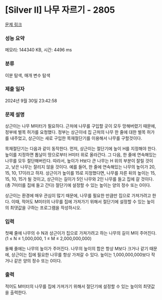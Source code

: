 # [Silver II] 나무 자르기 - 2805 

[문제 링크](https://www.acmicpc.net/problem/2805) 

### 성능 요약

메모리: 144340 KB, 시간: 4496 ms

### 분류

이분 탐색, 매개 변수 탐색

### 제출 일자

2024년 9월 30일 23:42:58

### 문제 설명

<p>상근이는 나무 M미터가 필요하다. 근처에 나무를 구입할 곳이 모두 망해버렸기 때문에, 정부에 벌목 허가를 요청했다. 정부는 상근이네 집 근처의 나무 한 줄에 대한 벌목 허가를 내주었고, 상근이는 새로 구입한 목재절단기를 이용해서 나무를 구할것이다.</p>

<p>목재절단기는 다음과 같이 동작한다. 먼저, 상근이는 절단기에 높이 H를 지정해야 한다. 높이를 지정하면 톱날이 땅으로부터 H미터 위로 올라간다. 그 다음, 한 줄에 연속해있는 나무를 모두 절단해버린다. 따라서, 높이가 H보다 큰 나무는 H 위의 부분이 잘릴 것이고, 낮은 나무는 잘리지 않을 것이다. 예를 들어, 한 줄에 연속해있는 나무의 높이가 20, 15, 10, 17이라고 하자. 상근이가 높이를 15로 지정했다면, 나무를 자른 뒤의 높이는 15, 15, 10, 15가 될 것이고, 상근이는 길이가 5인 나무와 2인 나무를 들고 집에 갈 것이다. (총 7미터를 집에 들고 간다) 절단기에 설정할 수 있는 높이는 양의 정수 또는 0이다.</p>

<p>상근이는 환경에 매우 관심이 많기 때문에, 나무를 필요한 만큼만 집으로 가져가려고 한다. 이때, 적어도 M미터의 나무를 집에 가져가기 위해서 절단기에 설정할 수 있는 높이의 최댓값을 구하는 프로그램을 작성하시오.</p>

### 입력 

 <p>첫째 줄에 나무의 수 N과 상근이가 집으로 가져가려고 하는 나무의 길이 M이 주어진다. (1 ≤ N ≤ 1,000,000, 1 ≤ M ≤ 2,000,000,000)</p>

<p>둘째 줄에는 나무의 높이가 주어진다. 나무의 높이의 합은 항상 M보다 크거나 같기 때문에, 상근이는 집에 필요한 나무를 항상 가져갈 수 있다. 높이는 1,000,000,000보다 작거나 같은 양의 정수 또는 0이다.</p>

### 출력 

 <p>적어도 M미터의 나무를 집에 가져가기 위해서 절단기에 설정할 수 있는 높이의 최댓값을 출력한다.</p>

